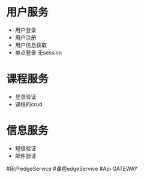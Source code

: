 # 用户服务
- 用户登录
- 用户注册
- 用户信息获取
- 单点登录 无session

# 课程服务
- 登录验证
- 课程的crud

# 信息服务
- 短信验证
- 邮件验证

#用户edgeService
#课程edgeService
#Api GATEWAY